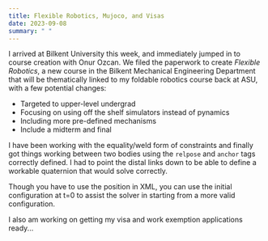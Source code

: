 ```yaml
---
title: Flexible Robotics, Mujoco, and Visas
date: 2023-09-08
summary: " "
---
```


I arrived at Bilkent University this week, and immediately jumped in to course creation with Onur Ozcan.  We filed the paperwork to create _Flexible Robotics_, a new course in the Bilkent Mechanical Engineering Department that will be thematically linked to my foldable robotics course back at ASU, with a few potential changes:

* Targeted to upper-level undergrad
* Focusing on using off the shelf simulators instead of pynamics
* Including more pre-defined mechanisms
* Include a midterm and final

I have been working with the equality/weld form of constraints and finally got things working between two bodies using the ```relpose``` and ```anchor``` tags correctly defined.  I had to point the distal links down to be able to define a workable quaternion that would solve correctly.

Though you have to use the position in XML, you can use the initial configuration at t=0 to assist the solver in starting from a more valid configuration.

I also am working on getting my visa and work exemption applications ready...